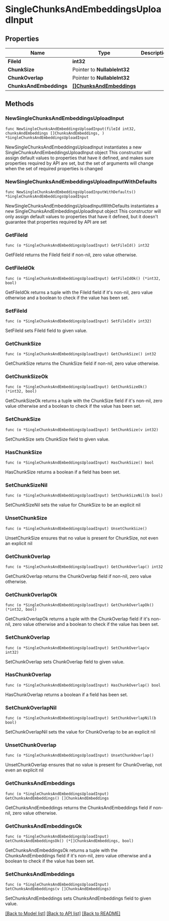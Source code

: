 # SingleChunksAndEmbeddingsUploadInput

## Properties

Name | Type | Description | Notes
------------ | ------------- | ------------- | -------------
**FileId** | **int32** |  | 
**ChunkSize** | Pointer to **NullableInt32** |  | [optional] 
**ChunkOverlap** | Pointer to **NullableInt32** |  | [optional] 
**ChunksAndEmbeddings** | [**[]ChunksAndEmbeddings**](ChunksAndEmbeddings.md) |  | 

## Methods

### NewSingleChunksAndEmbeddingsUploadInput

`func NewSingleChunksAndEmbeddingsUploadInput(fileId int32, chunksAndEmbeddings []ChunksAndEmbeddings, ) *SingleChunksAndEmbeddingsUploadInput`

NewSingleChunksAndEmbeddingsUploadInput instantiates a new SingleChunksAndEmbeddingsUploadInput object
This constructor will assign default values to properties that have it defined,
and makes sure properties required by API are set, but the set of arguments
will change when the set of required properties is changed

### NewSingleChunksAndEmbeddingsUploadInputWithDefaults

`func NewSingleChunksAndEmbeddingsUploadInputWithDefaults() *SingleChunksAndEmbeddingsUploadInput`

NewSingleChunksAndEmbeddingsUploadInputWithDefaults instantiates a new SingleChunksAndEmbeddingsUploadInput object
This constructor will only assign default values to properties that have it defined,
but it doesn't guarantee that properties required by API are set

### GetFileId

`func (o *SingleChunksAndEmbeddingsUploadInput) GetFileId() int32`

GetFileId returns the FileId field if non-nil, zero value otherwise.

### GetFileIdOk

`func (o *SingleChunksAndEmbeddingsUploadInput) GetFileIdOk() (*int32, bool)`

GetFileIdOk returns a tuple with the FileId field if it's non-nil, zero value otherwise
and a boolean to check if the value has been set.

### SetFileId

`func (o *SingleChunksAndEmbeddingsUploadInput) SetFileId(v int32)`

SetFileId sets FileId field to given value.


### GetChunkSize

`func (o *SingleChunksAndEmbeddingsUploadInput) GetChunkSize() int32`

GetChunkSize returns the ChunkSize field if non-nil, zero value otherwise.

### GetChunkSizeOk

`func (o *SingleChunksAndEmbeddingsUploadInput) GetChunkSizeOk() (*int32, bool)`

GetChunkSizeOk returns a tuple with the ChunkSize field if it's non-nil, zero value otherwise
and a boolean to check if the value has been set.

### SetChunkSize

`func (o *SingleChunksAndEmbeddingsUploadInput) SetChunkSize(v int32)`

SetChunkSize sets ChunkSize field to given value.

### HasChunkSize

`func (o *SingleChunksAndEmbeddingsUploadInput) HasChunkSize() bool`

HasChunkSize returns a boolean if a field has been set.

### SetChunkSizeNil

`func (o *SingleChunksAndEmbeddingsUploadInput) SetChunkSizeNil(b bool)`

 SetChunkSizeNil sets the value for ChunkSize to be an explicit nil

### UnsetChunkSize
`func (o *SingleChunksAndEmbeddingsUploadInput) UnsetChunkSize()`

UnsetChunkSize ensures that no value is present for ChunkSize, not even an explicit nil
### GetChunkOverlap

`func (o *SingleChunksAndEmbeddingsUploadInput) GetChunkOverlap() int32`

GetChunkOverlap returns the ChunkOverlap field if non-nil, zero value otherwise.

### GetChunkOverlapOk

`func (o *SingleChunksAndEmbeddingsUploadInput) GetChunkOverlapOk() (*int32, bool)`

GetChunkOverlapOk returns a tuple with the ChunkOverlap field if it's non-nil, zero value otherwise
and a boolean to check if the value has been set.

### SetChunkOverlap

`func (o *SingleChunksAndEmbeddingsUploadInput) SetChunkOverlap(v int32)`

SetChunkOverlap sets ChunkOverlap field to given value.

### HasChunkOverlap

`func (o *SingleChunksAndEmbeddingsUploadInput) HasChunkOverlap() bool`

HasChunkOverlap returns a boolean if a field has been set.

### SetChunkOverlapNil

`func (o *SingleChunksAndEmbeddingsUploadInput) SetChunkOverlapNil(b bool)`

 SetChunkOverlapNil sets the value for ChunkOverlap to be an explicit nil

### UnsetChunkOverlap
`func (o *SingleChunksAndEmbeddingsUploadInput) UnsetChunkOverlap()`

UnsetChunkOverlap ensures that no value is present for ChunkOverlap, not even an explicit nil
### GetChunksAndEmbeddings

`func (o *SingleChunksAndEmbeddingsUploadInput) GetChunksAndEmbeddings() []ChunksAndEmbeddings`

GetChunksAndEmbeddings returns the ChunksAndEmbeddings field if non-nil, zero value otherwise.

### GetChunksAndEmbeddingsOk

`func (o *SingleChunksAndEmbeddingsUploadInput) GetChunksAndEmbeddingsOk() (*[]ChunksAndEmbeddings, bool)`

GetChunksAndEmbeddingsOk returns a tuple with the ChunksAndEmbeddings field if it's non-nil, zero value otherwise
and a boolean to check if the value has been set.

### SetChunksAndEmbeddings

`func (o *SingleChunksAndEmbeddingsUploadInput) SetChunksAndEmbeddings(v []ChunksAndEmbeddings)`

SetChunksAndEmbeddings sets ChunksAndEmbeddings field to given value.



[[Back to Model list]](../README.md#documentation-for-models) [[Back to API list]](../README.md#documentation-for-api-endpoints) [[Back to README]](../README.md)


